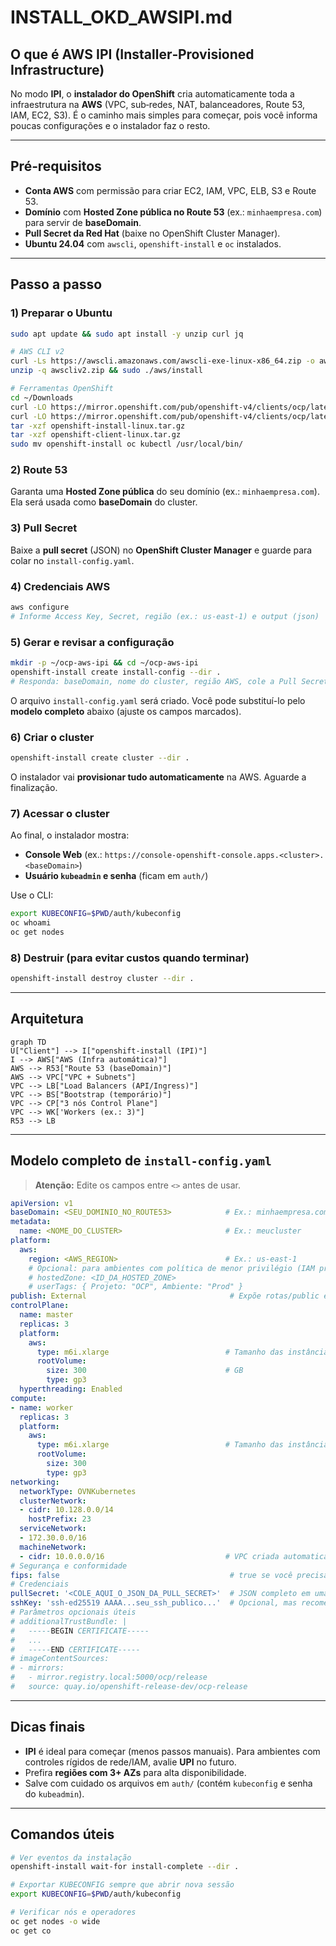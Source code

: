 # INSTALL_OKD_AWSIPI.md

## O que é AWS IPI (Installer‑Provisioned Infrastructure)
No modo **IPI**, o **instalador do OpenShift** cria automaticamente toda a infraestrutura na **AWS** (VPC, sub‑redes, NAT, balanceadores, Route 53, IAM, EC2, S3). É o caminho mais simples para começar, pois você informa poucas configurações e o instalador faz o resto.

---

## Pré‑requisitos
- **Conta AWS** com permissão para criar EC2, IAM, VPC, ELB, S3 e Route 53.
- **Domínio** com **Hosted Zone pública no Route 53** (ex.: `minhaempresa.com`) para servir de **baseDomain**.
- **Pull Secret da Red Hat** (baixe no OpenShift Cluster Manager).
- **Ubuntu 24.04** com `awscli`, `openshift-install` e `oc` instalados.

---

## Passo a passo
### 1) Preparar o Ubuntu
```bash
sudo apt update && sudo apt install -y unzip curl jq

# AWS CLI v2
curl -Ls https://awscli.amazonaws.com/awscli-exe-linux-x86_64.zip -o awscliv2.zip
unzip -q awscliv2.zip && sudo ./aws/install

# Ferramentas OpenShift
cd ~/Downloads
curl -LO https://mirror.openshift.com/pub/openshift-v4/clients/ocp/latest/openshift-install-linux.tar.gz
curl -LO https://mirror.openshift.com/pub/openshift-v4/clients/ocp/latest/openshift-client-linux.tar.gz
tar -xzf openshift-install-linux.tar.gz
tar -xzf openshift-client-linux.tar.gz
sudo mv openshift-install oc kubectl /usr/local/bin/
```

### 2) Route 53
Garanta uma **Hosted Zone pública** do seu domínio (ex.: `minhaempresa.com`). Ela será usada como **baseDomain** do cluster.

### 3) Pull Secret
Baixe a **pull secret** (JSON) no **OpenShift Cluster Manager** e guarde para colar no `install-config.yaml`.

### 4) Credenciais AWS
```bash
aws configure
# Informe Access Key, Secret, região (ex.: us-east-1) e output (json)
```

### 5) Gerar e revisar a configuração
```bash
mkdir -p ~/ocp-aws-ipi && cd ~/ocp-aws-ipi
openshift-install create install-config --dir .
# Responda: baseDomain, nome do cluster, região AWS, cole a Pull Secret e (opcional) sua chave SSH pública.
```
O arquivo `install-config.yaml` será criado. Você pode substituí-lo pelo **modelo completo** abaixo (ajuste os campos marcados).

### 6) Criar o cluster
```bash
openshift-install create cluster --dir .
```
O instalador vai **provisionar tudo automaticamente** na AWS. Aguarde a finalização.

### 7) Acessar o cluster
Ao final, o instalador mostra:
- **Console Web** (ex.: `https://console-openshift-console.apps.<cluster>.<baseDomain>`)
- **Usuário `kubeadmin` e senha** (ficam em `auth/`)

Use o CLI:
```bash
export KUBECONFIG=$PWD/auth/kubeconfig
oc whoami
oc get nodes
```

### 8) Destruir (para evitar custos quando terminar)
```bash
openshift-install destroy cluster --dir .
```

---

## Arquitetura
```mermaid
graph TD
U["Client"] --> I["openshift-install (IPI)"]
I --> AWS["AWS (Infra automática)"]
AWS --> R53["Route 53 (baseDomain)"]
AWS --> VPC["VPC + Subnets"]
VPC --> LB["Load Balancers (API/Ingress)"]
VPC --> BS["Bootstrap (temporário)"]
VPC --> CP["3 nós Control Plane"]
VPC --> WK['Workers (ex.: 3)"]
R53 --> LB
```

---

## Modelo **completo** de `install-config.yaml`
> **Atenção:** Edite os campos entre `<>` antes de usar.

```yaml
apiVersion: v1
baseDomain: <SEU_DOMINIO_NO_ROUTE53>            # Ex.: minhaempresa.com
metadata:
  name: <NOME_DO_CLUSTER>                       # Ex.: meucluster
platform:
  aws:
    region: <AWS_REGION>                        # Ex.: us-east-1
    # Opcional: para ambientes com política de menor privilégio (IAM pré-criado):
    # hostedZone: <ID_DA_HOSTED_ZONE>
    # userTags: { Projeto: "OCP", Ambiente: "Prod" }
publish: External                                # Expõe rotas/public endpoints externamente
controlPlane:
  name: master
  replicas: 3
  platform:
    aws:
      type: m6i.xlarge                          # Tamanho das instâncias de control-plane
      rootVolume:
        size: 300                               # GB
        type: gp3
  hyperthreading: Enabled
compute:
- name: worker
  replicas: 3
  platform:
    aws:
      type: m6i.xlarge                          # Tamanho das instâncias de worker
      rootVolume:
        size: 300
        type: gp3
networking:
  networkType: OVNKubernetes
  clusterNetwork:
  - cidr: 10.128.0.0/14
    hostPrefix: 23
  serviceNetwork:
  - 172.30.0.0/16
  machineNetwork:
  - cidr: 10.0.0.0/16                           # VPC criada automaticamente
# Segurança e conformidade
fips: false                                      # true se você precisar de FIPS
# Credenciais
pullSecret: '<COLE_AQUI_O_JSON_DA_PULL_SECRET>'  # JSON completo em uma linha
sshKey: 'ssh-ed25519 AAAA...seu_ssh_publico...'  # Opcional, mas recomendado
# Parâmetros opcionais úteis
# additionalTrustBundle: |
#   -----BEGIN CERTIFICATE-----
#   ...
#   -----END CERTIFICATE-----
# imageContentSources:
# - mirrors:
#   - mirror.registry.local:5000/ocp/release
#   source: quay.io/openshift-release-dev/ocp-release
```

---

## Dicas finais
- **IPI** é ideal para começar (menos passos manuais). Para ambientes com controles rígidos de rede/IAM, avalie **UPI** no futuro.
- Prefira **regiões com 3+ AZs** para alta disponibilidade.
- Salve com cuidado os arquivos em `auth/` (contém `kubeconfig` e senha do `kubeadmin`).

---

## Comandos úteis
```bash
# Ver eventos da instalação
openshift-install wait-for install-complete --dir .

# Exportar KUBECONFIG sempre que abrir nova sessão
export KUBECONFIG=$PWD/auth/kubeconfig

# Verificar nós e operadores
oc get nodes -o wide
oc get co
```
